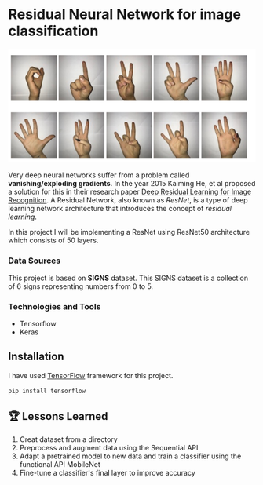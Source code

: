 # Residual Neural Network for image classification

![Logo](https://github.com/tharangachaminda/cnn_sign_language_detection/blob/main/dataset-cover.png)

Very deep neural networks suffer from a problem called **vanishing/exploding gradients**. In the year 2015 Kaiming He, et al proposed a solution for this in their research paper [Deep Residual Learning for Image Recognition](https://arxiv.org/pdf/1512.03385.pdf). A Residual Network, also known as *ResNet*, is a type of deep learning network architecture that introduces the concept of *residual learning*.

In this project I will be implementing a ResNet using ResNet50 architecture which consists of 50 layers.

### Data Sources
This project is based on **SIGNS** dataset. This SIGNS dataset is a collection of 6 signs representing numbers from 0 to 5.

### Technologies and Tools
- Tensorflow
- Keras


## Installation

I have used [TensorFlow](https://www.tensorflow.org/) framework for this project. 

```bash
pip install tensorflow
```
    
## 🏆 Lessons Learned

1. Creat dataset from a directory
2. Preprocess and augment data using the Sequential API
3. Adapt a pretrained model to new data and train a classifier using the functional API MobileNet
4. Fine-tune a classifier's final layer to improve accuracy


